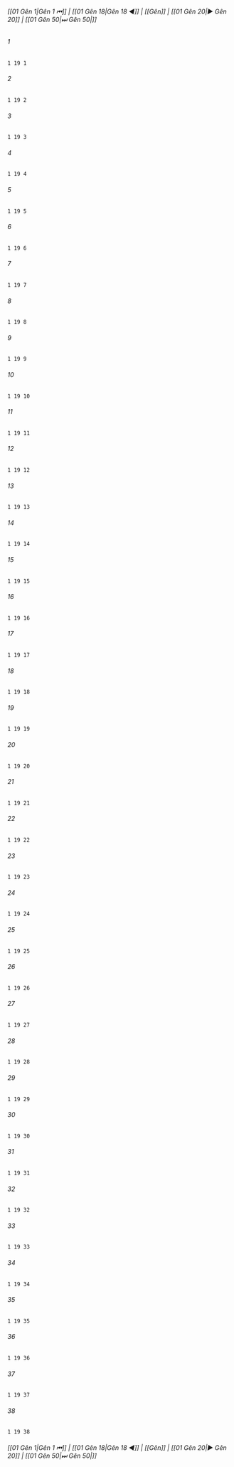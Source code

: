 
###### [[01 Gên 1|Gên 1 ⏮]] | [[01 Gên 18|Gên 18 ◀]] | [[Gên]] | [[01 Gên 20|▶ Gên 20]] | [[01 Gên 50|⏭ Gên 50|]]

###### 1
``` verse
1 19 1 
```
###### 2
``` verse
1 19 2 
```
###### 3
``` verse
1 19 3 
```
###### 4
``` verse
1 19 4 
```
###### 5
``` verse
1 19 5 
```
###### 6
``` verse
1 19 6 
```
###### 7
``` verse
1 19 7 
```
###### 8
``` verse
1 19 8 
```
###### 9
``` verse
1 19 9 
```
###### 10
``` verse
1 19 10 
```
###### 11
``` verse
1 19 11 
```
###### 12
``` verse
1 19 12 
```
###### 13
``` verse
1 19 13 
```
###### 14
``` verse
1 19 14 
```
###### 15
``` verse
1 19 15 
```
###### 16
``` verse
1 19 16 
```
###### 17
``` verse
1 19 17 
```
###### 18
``` verse
1 19 18 
```
###### 19
``` verse
1 19 19 
```
###### 20
``` verse
1 19 20 
```
###### 21
``` verse
1 19 21 
```
###### 22
``` verse
1 19 22 
```
###### 23
``` verse
1 19 23 
```
###### 24
``` verse
1 19 24 
```
###### 25
``` verse
1 19 25 
```
###### 26
``` verse
1 19 26 
```
###### 27
``` verse
1 19 27 
```
###### 28
``` verse
1 19 28 
```
###### 29
``` verse
1 19 29 
```
###### 30
``` verse
1 19 30 
```
###### 31
``` verse
1 19 31 
```
###### 32
``` verse
1 19 32 
```
###### 33
``` verse
1 19 33 
```
###### 34
``` verse
1 19 34 
```
###### 35
``` verse
1 19 35 
```
###### 36
``` verse
1 19 36 
```
###### 37
``` verse
1 19 37 
```
###### 38
``` verse
1 19 38 
```

###### [[01 Gên 1|Gên 1 ⏮]] | [[01 Gên 18|Gên 18 ◀]] | [[Gên]] | [[01 Gên 20|▶ Gên 20]] | [[01 Gên 50|⏭ Gên 50|]]

